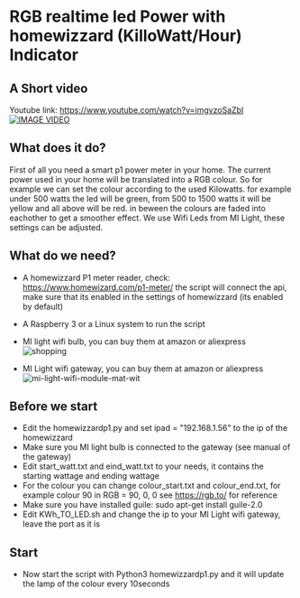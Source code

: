 # RGB realtime led Power with homewizzard (KilloWatt/Hour) Indicator

## A Short video
Youtube link: https://www.youtube.com/watch?v=imgvzoSaZbI <br />
[![IMAGE VIDEO](https://img.youtube.com/vi/imgvzoSaZbI/0.jpg)](https://www.youtube.com/watch?v=imgvzoSaZbI)<br />

## What does it do?
First of all you need a smart p1 power meter in your home.
The current power used in your home will be translated into a RGB colour.
So for example we can set the colour according to the used Kilowatts. for example under 500 watts the led will be green, from 500 to 1500 watts it will be yellow and all above will be red. in beween the colours are faded into eachother to get a smoother effect.
We use Wifi Leds from MI Light, these settings can be adjusted.

## What do we need?
- A homewizzard P1 meter reader, check: https://www.homewizard.com/p1-meter/
  the script will connect the api, make sure that its enabled in the settings of homewizzard (its enabled by default)
- A Raspberry 3 or a Linux system to run the script

- MI light wifi bulb, you can buy them at amazon or aliexpress <br>
![shopping](https://user-images.githubusercontent.com/13587295/191190398-d194c220-f271-432f-adc2-7f5205767242.png)

- MI Light wifi gateway, you can buy them at amazon or aliexpress <br>
![mi-light-wifi-module-mat-wit](https://user-images.githubusercontent.com/13587295/191190309-77555394-f8e9-483b-8dae-2b96672886a5.jpg)


## Before we start
- Edit the homewizzardp1.py and set ipad = "192.168.1.56" to the ip of the homewizzard
- Make sure you MI light bulb is connected to the gateway (see manual of the gateway)
- Edit start_watt.txt and eind_watt.txt to your needs, it contains the starting wattage and ending wattage
- For the colour you can change colour_start.txt and colour_end.txt, for example colour 90 in RGB =  90, 0, 0  see https://rgb.to/ for reference
- Make sure you have installed guile: sudo apt-get install guile-2.0
- Edit KWh_TO_LED.sh and change the ip to your MI Light wifi gateway, leave the port as it is

## Start
- Now start the script with Python3 homewizzardp1.py and it will update the lamp of the colour every 10seconds





